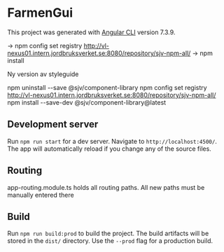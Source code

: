 # FarmenGui

This project was generated with [Angular CLI](https://github.com/angular/angular-cli) version 7.3.9.

 -> npm config set registry http://vl-nexus01.intern.jordbruksverket.se:8080/repository/sjv-npm-all/
 -> npm install

 Ny version av styleguide 

 npm uninstall --save @sjv/component-library
 npm config set registry http://vl-nexus01.intern.jordbruksverket.se:8080/repository/sjv-npm-all/
 npm install --save-dev @sjv/component-library@latest

## Development server

Run `npm run start` for a dev server. Navigate to `http://localhost:4500/`. The app will automatically reload if you change any of the source files.

## Routing
app-routing.module.ts holds all routing paths. All new paths must be manually entered there

## Build

Run `npm run build:prod` to build the project. The build artifacts will be stored in the `dist/` directory. Use the `--prod` flag for a production build.

